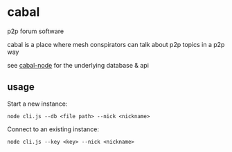 # cabal
p2p forum software

cabal is a place where mesh conspirators can talk about p2p topics in a p2p way   

see [cabal-node](https://github.com/cabal-club/cabal-node) for the underlying database & api
## usage
Start a new instance:
```
node cli.js --db <file path> --nick <nickname>
```

Connect to an existing instance:
```
node cli.js --key <key> --nick <nickname>
```
